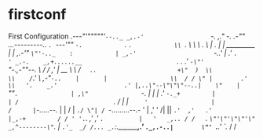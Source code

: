 # firstconf
First Configuration
                                  _.---\"'\"\"\"\"\"'`--.._
                             _,.-'                   `-._
                         _,.\"                            -.
                     .-\"\"   ___...---------.._             `.
                     `---'\"\"                  `-.            `.
                                                 `.            \\
                                                   `.           \\
                                                     \\           \\
                                                      .           \\
                                                      |            .
                                                      |            |
                                _________             |            |
                          _,.-'\"         `\"'-.._    :            |
                      _,-'                      `-._.'             |
                   _.'                              `.             '
        _.-.    _,+......__                           `.          .
      .'    `-\"'           `\"-.,-\"\"--._              \\        /
     /    ,'                  |    __  \\                 \\      /
    `   ..                       +\"  )  \\                 \\    /
     `.'  \\          ,-\"`-..    |       |                  \\  /
      / \" |        .'       \\   '.    _.'                   .'
     |,..\"--\"\"\"--..|    \"    |    `\"\"`.               |
   ,\"               `-._     |        |                     |
 .'                     `-._+         |                     |
/                           `.                        /     |
|    `     '                  |                      /      |
`-.....--.__                  |              |      /       |
   `./ \"| / `-.........--.-   '              |    ,'        '
     /| ||        `.'  ,'   .'               |_,-+         /
    / ' '.`.        _,'   ,'     `.          |   '   _,.. /
   /   `.  `\"'\"'\"\"'\"   _,^--------\"`.        |    `.'_  _/
  /... _.`:.________,.'              `._,.-..|        \"'
 `.__.'                                 `._  /
                                           \/
